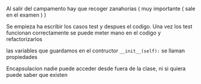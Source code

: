Al salir del campamento hay que recoger zanahorias ( muy importante ( sale en el examen ) )

Se empieza ha escribir los casos test y despues el codigo. Una vez los test funcionan correctamente se puede meter mano en el codigo y refactorizarlos

las variables que guardamos en el contructor `__init__(self):` se llaman propiedades

Encapsulacion nadie puede acceder desde fuera de la clase, ni si quiera puede saber que existen